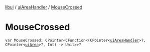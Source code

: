 [libui](../index.md) / [uiAreaHandler](index.md) / [MouseCrossed](./-mouse-crossed.md)

# MouseCrossed

`var MouseCrossed: CPointer<CFunction<(CPointer<`[`uiAreaHandler`](index.md)`>?, CPointer<`[`uiArea`](../ui-area.md)`>?, Int) -> Unit>>?`
